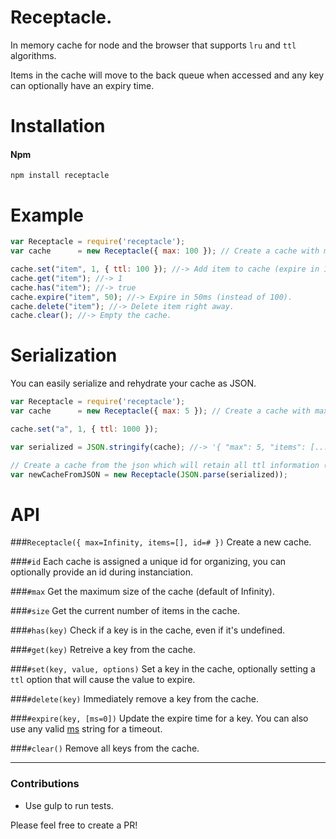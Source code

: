 # Receptacle.
In memory cache for node and the browser that supports `lru` and `ttl` algorithms.

Items in the cache will move to the back queue when accessed and any key can optionally have an expiry time.

# Installation

#### Npm
```console
npm install receptacle
```

# Example

```js
var Receptacle = require('receptacle');
var cache      = new Receptacle({ max: 100 }); // Create a cache with max 100 items.

cache.set("item", 1, { ttl: 100 }); //-> Add item to cache (expire in 100ms).
cache.get("item"); //-> 1
cache.has("item"); //-> true
cache.expire("item", 50); //-> Expire in 50ms (instead of 100).
cache.delete("item"); //-> Delete item right away.
cache.clear(); //-> Empty the cache.
```

# Serialization
You can easily serialize and rehydrate your cache as JSON.

```js
var Receptacle = require('receptacle');
var cache      = new Receptacle({ max: 5 }); // Create a cache with max 5 items.

cache.set("a", 1, { ttl: 1000 });

var serialized = JSON.stringify(cache); //-> '{ "max": 5, "items": [...] }'

// Create a cache from the json which will retain all ttl information (and remove any keys that have expired).
var newCacheFromJSON = new Receptacle(JSON.parse(serialized));

```

# API

###`Receptacle({ max=Infinity, items=[], id=# })`
Create a new cache.

###`#id`
Each cache is assigned a unique id for organizing, you can optionally provide an id during instanciation.

###`#max`
Get the maximum size of the cache (default of Infinity).

###`#size`
Get the current number of items in the cache.

###`#has(key)`
Check if a key is in the cache, even if it's undefined.

###`#get(key)`
Retreive a key from the cache.

###`#set(key, value, options)`
Set a key in the cache, optionally setting a `ttl` option that will cause the value to expire.

###`#delete(key)`
Immediately remove a key from the cache.

###`#expire(key, [ms=0])`
Update the expire time for a key. You can also use any valid [ms](https://github.com/rauchg/ms.js) string for a timeout.

###`#clear()`
Remove all keys from the cache.

---

### Contributions

* Use gulp to run tests.

Please feel free to create a PR!
